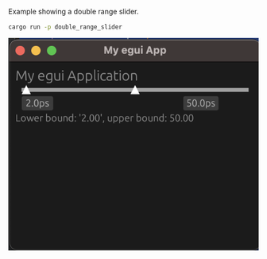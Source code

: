 Example showing a double range slider.

```sh
cargo run -p double_range_slider
```

![](screenshot.png)
